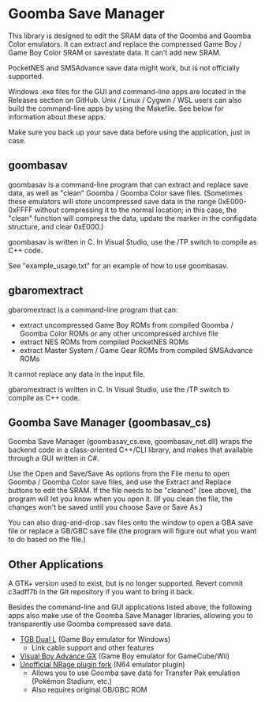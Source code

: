 Goomba Save Manager
===================

This library is designed to edit the SRAM data of the Goomba and Goomba Color emulators. It can extract and replace the compressed Game Boy / Game Boy Color SRAM or savestate data. It can't add new SRAM.

PocketNES and SMSAdvance save data might work, but is not officially supported.

Windows .exe files for the GUI and command-line apps are located in the Releases section on GitHub. Unix / Linux / Cygwin / WSL users can also build the command-line apps by using the Makefile. See below for information about these apps.

Make sure you back up your save data before using the application, just in case.

goombasav
---------

goombasav is a command-line program that can extract and replace save data, as well as "clean" Goomba / Goomba Color save files. (Sometimes these emulators will store uncompressed save data in the range 0xE000-0xFFFF without compressing it to the normal location; in this case, the "clean" function will compress the data, update the marker in the configdata structure, and clear 0xE000.)

goombasav is written in C. In Visual Studio, use the /TP switch to compile as C++ code.

See "example_usage.txt" for an example of how to use goombasav.

gbaromextract
-------------

gbaromextract is a command-line program that can:

* extract uncompressed Game Boy ROMs from compiled Goomba / Goomba Color ROMs or any other uncompressed archive file
* extract NES ROMs from compiled PocketNES ROMs
* extract Master System / Game Gear ROMs from compiled SMSAdvance ROMs

It cannot replace any data in the input file.

gbaromextract is written in C. In Visual Studio, use the /TP switch to compile as C++ code.

Goomba Save Manager (goombasav_cs)
----------------------------------

Goomba Save Manager (goombasav_cs.exe, goombasav_net.dll) wraps the backend code in a class-oriented C++/CLI library, and makes that available through a GUI written in C#.

Use the Open and Save/Save As options from the File menu to open Goomba / Goomba Color save files, and use the Extract and Replace buttons to edit the SRAM. If the file needs to be "cleaned" (see above), the program will let you know when you open it. (If you clean the file, the changes won't be saved until you choose Save or Save As.)

You can also drag-and-drop .sav files onto the window to open a GBA save file or replace a GB/GBC save file (the program will figure out what you want to do based on the file.)

Other Applications
------------------

A GTK+ version used to exist, but is no longer supported. Revert commit c3adff7b in the Git repository if you want to bring it back.

Besides the command-line and GUI applications listed above, the following apps also make use of the Goomba Save Manager libraries, allowing you to transparently use Goomba compressed save data.

* [TGB Dual L](https://github.com/libertyernie/tgbdual_L) (Game Boy emulator for Windows)
  * Link cable support and other features
* [Visual Boy Advance GX](https://github.com/dborth/vbagx) (Game Boy emulator for GameCube/Wii)
* [Unofficial NRage plugin fork](https://github.com/libertyernie/nrage-input) (N64 emulator plugin)
  * Allows you to use Goomba save data for Transfer Pak emulation (Pokémon Stadium, etc.)
  * Also requires original GB/GBC ROM
